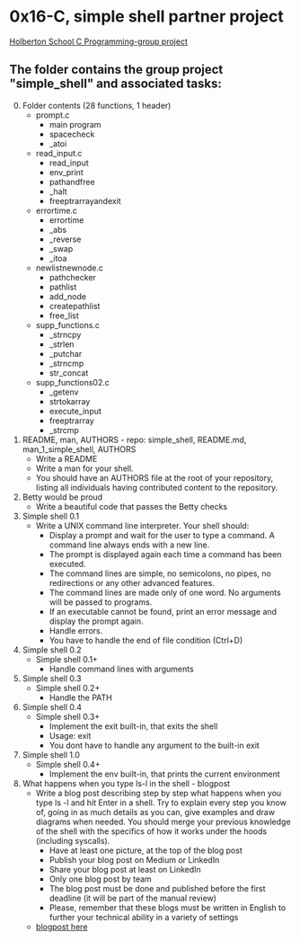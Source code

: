 # 0x16-C, simple shell partner project

[Holberton School C Programming-group project](https://github.com/corbinenterline1/simple_shell.git)

## The folder contains the group project "simple_shell" and associated tasks:
00. Folder contents (28 functions, 1 header)
	* prompt.c
		* main program
		* spacecheck
		* _atoi
	* read_input.c
		* read_input
		* env_print
		* pathandfree
		* _halt
		* freeptrarrayandexit
	* errortime.c
		* errortime
		* _abs
		* _reverse
		* _swap
		* _itoa
	* newlistnewnode.c
		* pathchecker
		* pathlist
		* add_node
		* createpathlist
		* free_list
	* supp_functions.c
		* _strncpy
		* _strlen
		* _putchar
		* _strncmp
		* str_concat
	* supp_functions02.c
		* _getenv
		* strtokarray
		* execute_input
		* freeptrarray
		* _strcmp  
0. README, man, AUTHORS - repo: simple_shell, README.md, man_1_simple_shell, AUTHORS
	* Write a README
	* Write a man for your shell.
	* You should have an AUTHORS file at the root of your repository, listing all individuals having contributed content to the repository.
1. Betty would be proud
	* Write a beautiful code that passes the Betty checks
3. Simple shell 0.1
	* Write a UNIX command line interpreter.
		Your shell should:
		* Display a prompt and wait for the user to type a command. A command line always ends with a new line.
		* The prompt is displayed again each time a command has been executed.
		* The command lines are simple, no semicolons, no pipes, no redirections or any other advanced features.
		* The command lines are made only of one word. No arguments will be passed to programs.
		* If an executable cannot be found, print an error message and display the prompt again.
		* Handle errors.
		* You have to handle the end of file condition (Ctrl+D)
5. Simple shell 0.2
	* Simple shell 0.1+
		* Handle command lines with arguments
7. Simple shell 0.3
	* Simple shell 0.2+
		* Handle the PATH
8. Simple shell 0.4
	* Simple shell 0.3+
		* Implement the exit built-in, that exits the shell
		* Usage: exit
		* You dont have to handle any argument to the built-in exit
11. Simple shell 1.0
	* Simple shell 0.4+
		* Implement the env built-in, that prints the current environment
22. What happens when you type ls-l in the shell - blogpost
	* Write a blog post describing step by step what happens when you type ls -l and hit Enter in a shell. Try to explain every step you know of, going in as much details as you can, give examples and draw diagrams when needed. You should merge your previous knowledge of the shell with the specifics of how it works under the hoods (including syscalls).
		* Have at least one picture, at the top of the blog post
		* Publish your blog post on Medium or LinkedIn
		* Share your blog post at least on LinkedIn
		* Only one blog post by team
		* The blog post must be done and published before the first deadline (it will be part of the manual review)
		* Please, remember that these blogs must be written in English to further your technical ability in a variety of settings
	* [blogpost here](https://www.linkedin.com/pulse/mini-shell-advanced-command-line-interpreter-jill-rogers)

